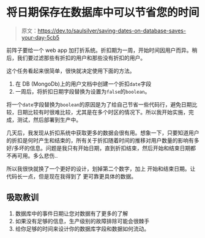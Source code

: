 # 将日期保存在数据库中可以节省您的时间

> 原文：<https://dev.to/saulsilver/saving-dates-on-database-saves-your-day-5cb5>

前阵子要给一个 web app 加打折系统。折扣期为一周，开始时间因用户而异。稍后，我们要过滤那些有折扣的用户和那些没有折扣的用户。

这个任务看起来很简单，很快就决定使用下面的方法。

1.  在 DB (MongoDb)上的用户文档中创建一个折扣`date`字段
2.  一周后，将折扣日期字段替换为设置为`false`的`boolean`。

将一个`date`字段替换为`boolean`的原因是为了给自己节省一些代码行，避免日期比较，日期比较有时很难比较，尤其是在多个时区的情况下。所以我开始实施，完成，测试，然后部署到生产中。

几天后，我发现从折扣系统中获取更多的数据会很有用。想象一下，只要知道用户的折扣是何时产生和结束的，所有关于折扣随着时间的推移对用户数量的影响有多好/多坏的信息。问题是我只有开始日期，直到折扣结束，然后开始和结束日期都不再可用。多么悲伤..

所以我很快就换了一个更好的设计，划掉第二个数字，加上
开始和结束日期。让代码长一点，但是现在我得到了
更可靠更具体的数据。

## 吸取教训

1.  数据库中的事件日期让您对数据有了更多的了解
2.  如果没有足够的信息，生产级别的故障排除可能会很棘手
3.  给你足够的时间来设计你的数据库字段和数据如何流动。